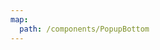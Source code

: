 ```yaml
---
map:
  path: /components/PopupBottom
---
```


<demo src="./demo/demo.vue"
  language="vue"
  title="基本用法"
  desc="PopupBottom">
</demo>
